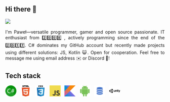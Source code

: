 <h2>Hi there 👋</h2>

<img src="https://media.giphy.com/media/Meh1wfYC07aOQ/giphy.gif" height="120"/>

<p align="justify">
I'm Paweł—versatile programmer, gamer and open source passionate. IT enthusiast from 2️⃣0️⃣0️⃣8️⃣ , actively programming since the end of the 2️⃣0️⃣1️⃣7️⃣. C# dominates my GitHub account but recently made projects using different solutions: JS, Kotlin 😺. Open for cooperation. Feel free to message me using email address ✉️ or Discord 💬!
</p>

<h2>Tech stack</h2>

<img src="https://raw.githubusercontent.com/github/explore/80688e429a7d4ef2fca1e82350fe8e3517d3494d/topics/csharp/csharp.png" height="35"/> &nbsp; <img src="https://raw.githubusercontent.com/github/explore/80688e429a7d4ef2fca1e82350fe8e3517d3494d/topics/html/html.png" height="35"/> &nbsp; <img src="https://raw.githubusercontent.com/github/explore/80688e429a7d4ef2fca1e82350fe8e3517d3494d/topics/css/css.png" height="35"/> &nbsp; <img src="https://raw.githubusercontent.com/github/explore/80688e429a7d4ef2fca1e82350fe8e3517d3494d/topics/javascript/javascript.png" height="35"/> &nbsp; <img src="https://raw.githubusercontent.com/github/explore/80688e429a7d4ef2fca1e82350fe8e3517d3494d/topics/kotlin/kotlin.png" height="35"/> &nbsp; <img src="https://raw.githubusercontent.com/github/explore/80688e429a7d4ef2fca1e82350fe8e3517d3494d/topics/android/android.png" height="35"/> &nbsp; <img src="https://raw.githubusercontent.com/github/explore/80688e429a7d4ef2fca1e82350fe8e3517d3494d/topics/sql/sql.png" height="35"/> &nbsp; <img src="https://raw.githubusercontent.com/github/explore/80688e429a7d4ef2fca1e82350fe8e3517d3494d/topics/unity/unity.png" height="35"/>

